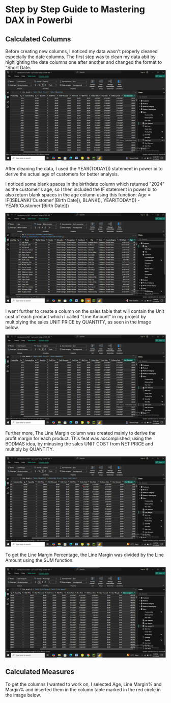# Step by Step Guide to Mastering DAX in Powerbi
## Calculated Columns

Before creating new columns, I noticed my data wasn't properly cleaned especially the date columns. The first step was to clean my data abit by highlighting the date columns one after another and changed the format to "Short Date.
![Cleaned Date Column](https://github.com/Faithie16/DAX_IN_POWERBI/blob/main/INtro%20to%20DAX%20imgs/Line%20amount%20column%20created%20.jpg)

After cleaning the data, I used the YEAR(TODAY()) statement in power bi to derive the actual age of customers for better analysis.

I noticed some blank spaces in the birthdate column which returned "2024" as the customer's age, so I then included the IF statement in power bi to also return blank spaces in the age column using this function:
Age = IF(ISBLANK('Customer'[Birth Date]), BLANK(), YEAR(TODAY()) - YEAR('Customer'[Birth Date]))

![Age column](https://github.com/Faithie16/DAX_IN_POWERBI/blob/main/INtro%20to%20DAX%20imgs/Calculated%20age.jpg)

I went further to create a column on the sales table that will contain the Unit cost of each product which I called "Line Amount" in my project by multiplying the sales UNIT PRICE by QUANTITY, as seen in the Image below.

![Line Amount](https://github.com/Faithie16/DAX_IN_POWERBI/blob/main/INtro%20to%20DAX%20imgs/Line%20amount%20column%20created%20.jpg)

Further more, The Line Margin column was created mainly to derive the profit margin for each product. This feat was accomplished, using the BODMAS idea, by minusing the sales UNIT COST from NET PRICE and multiply by QUANTITY.

![Line Margin](https://github.com/Faithie16/DAX_IN_POWERBI/blob/main/INtro%20to%20DAX%20imgs/line%20margin%20created.jpg)

To get the Line Margin Percentage, the Line Margin was divided by the Line Amount using the SUM function.

![Line margin percentage](https://github.com/Faithie16/DAX_IN_POWERBI/blob/main/INtro%20to%20DAX%20imgs/Line%20margin%20percent%20created.jpg)

## Calculated Measures

To get the columns I wanted to work on, I selected Age, Line Margin% and Margin%  and inserted them in the column table marked in the red circle in the image below.
